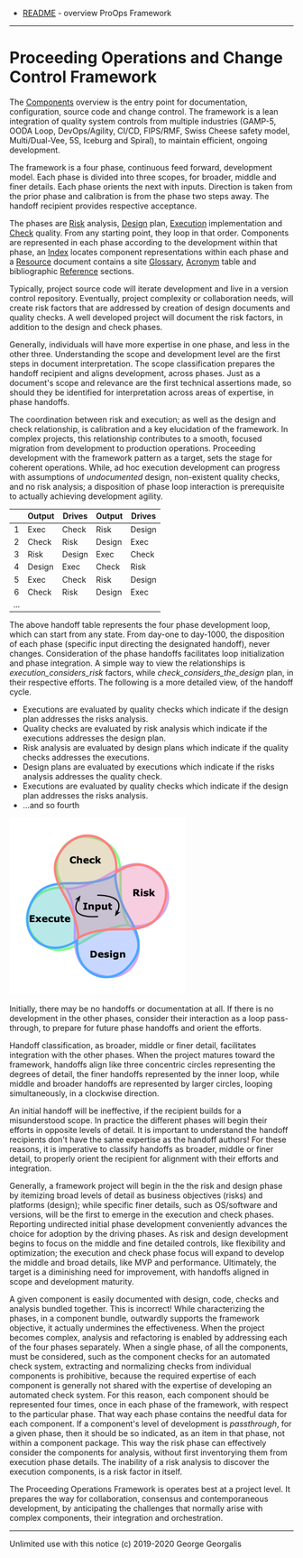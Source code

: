 * [README](README.md) - overview ProOps Framework
---
# Proceeding Operations and Change Control Framework

The [Components](README.md#Components) overview
is the entry point for documentation, configuration, source code and change control.
The framework is a lean integration of quality system controls
from multiple industries (GAMP-5, OODA Loop, DevOps/Agility, CI/CD, FIPS/RMF, Swiss Cheese
safety model, Multi/Dual-Vee, 5S, Iceburg and Spiral), to maintain efficient, ongoing
development.

The framework is a four phase, continuous feed forward, development model.
Each phase is divided into three scopes, for broader, middle and finer details.
Each phase orients the next with inputs.  Direction is taken from
the prior phase and calibration is from the phase two steps away.
The handoff recipient provides respective acceptance.

The phases are [Risk](risk.md) analysis, [Design](design.md) plan, [Execution](exec.md) implementation
and [Check](check.md) quality. From any starting point, they loop in
that order.  Components are represented in each phase according to the development within
that phase, an [Index](index.md) locates component representations within each phase
and a [Resource](resource.md) document contains a site [Glossary](resource.md#Glossary),
[Acronym](resource.md#Acronym) table and bibliographic [Reference](resource.md#Reference) sections.

Typically, project source code will iterate development and live in a version control
repository.  Eventually, project complexity or collaboration needs, will create risk factors
that are addressed by creation of design documents and quality checks. A well developed
project will document the risk factors, in addition to the design and check phases.

Generally, individuals will have more expertise in one phase, and less in the other three.
Understanding the scope and development level are the first steps
in document interpretation. The
scope classification prepares the handoff recipient and aligns development, across phases.
Just as a document's scope
and relevance are the first technical assertions made, so should they be identified for
interpretation across areas of expertise, in phase handoffs.

The coordination between risk and execution; as well as the design and check relationship, is
calibration and a key elucidation of the framework. In complex projects, this relationship
contributes to a smooth, focused migration from development to production operations.
Proceeding development with the framework pattern as a target, sets the stage for coherent
operations.  While, ad hoc execution development can progress with assumptions of
_undocumented_ design, non-existent quality checks, and no risk analysis; a disposition of
phase loop interaction is prerequisite to actually achieving development agility.

|        |Output  |Drives  |Output  |Drives  |
|:------:|--------|--------|--------|--------|
|1       |Exec    |Check   |Risk    |Design  |
|2       |Check   |Risk    |Design  |Exec    |
|3       |Risk    |Design  |Exec    |Check   |
|4       |Design  |Exec    |Check   |Risk    |
|5       |Exec    |Check   |Risk    |Design  |
|6       |Check   |Risk    |Design  |Exec    |
|...     |        |        |        |        |

The above handoff table represents the four phase development loop, which can start from any
state.  From day-one to day-1000, the disposition of each phase (specific input directing the
designated handoff), never changes.  Consideration of the phase handoffs facilitates loop
initialization and phase integration.  A simple way to view the relationships is
_execution_considers_risk_ factors,
while _check_considers_the_design_ plan,
in their respective efforts.
The following is a more detailed view, of the handoff cycle.

* Executions     are evaluated by quality checks which indicate if the design plan    addresses the risks analysis.
* Quality checks are evaluated by risk analysis  which indicate if the executions     addresses the design plan.
* Risk analysis  are evaluated by design plans   which indicate if the quality checks addresses the executions.
* Design plans   are evaluated by executions     which indicate if the risks analysis addresses the quality check.
* Executions     are evaluated by quality checks which indicate if the design plan    addresses the risks analysis.
* ...and so fourth

![Framework Phase Loop](framework.png)

Initially, there may be no handoffs or documentation at all.  If there is no development in
the other phases, consider their interaction as a loop pass-through, to prepare for future
phase handoffs and orient the efforts.

Handoff classification, as broader, middle or finer detail, facilitates integration with
the other phases.  When the project matures toward the framework, handoffs align like three
concentric circles representing the degrees of detail, the finer handoffs represented by the
inner loop, while middle and broader handoffs are represented by larger circles, looping
simultaneously, in a clockwise direction.

An initial handoff will be ineffective, if the recipient builds for a misunderstood scope.  In
practice the different phases will begin their efforts in opposite levels of detail.  It is
important to understand the handoff recipients don't have the same expertise as the handoff
authors! For these reasons, it is imperative to classify handoffs as broader, middle or finer
detail, to properly orient the recipient for alignment with their efforts and integration.

Generally, a framework project will begin in the the risk and design phase by itemizing broad
levels of detail as business objectives (risks) and platforms (design); while specific finer
details, such as OS/software and versions, will be the first to emerge in the execution
and check phases. Reporting undirected initial phase development conveniently advances the
choice for adoption by the driving phases.  As risk and design development begins to focus
on the middle and fine detailed controls, like flexibility and optimization; the execution
and check phase focus will expand to develop the middle and broad details, like MVP and
performance. Ultimately, the target is a diminishing need for improvement, with handoffs
aligned in scope and development maturity.

A given component is easily documented with design, code, checks and analysis bundled
together. This is incorrect!  While characterizing the phases, in a component bundle,
outwardly supports the framework objective, it actually undermines the effectiveness. When
the project becomes complex, analysis and refactoring is enabled by addressing each of the
four phases separately. When a single phase, of all the components, must be considered, such
as the component checks for an automated check system, extracting and normalizing checks
from individual components is prohibitive, because the required expertise of each component
is generally not shared with the expertise of developing an automated check system. For this
reason, each component should be represented four times, once in each phase of the framework,
with respect to the particular phase. That way each phase contains the needful data for each
component. If a component's level of development is _passthrough_, for a given phase, then it
should be so indicated, as an item in that phase, not within a component package. This way the
risk phase can effectively consider the components for analysis, without first inventorying
them from execution phase details. The inability of a risk analysis to discover the execution
components, is a risk factor in itself.

The Proceeding Operations Framework is operates best at a project level. It prepares the way
for collaboration, consensus and contemporaneous development, by anticipating the challenges
that normally arise with complex components, their integration and orchestration.

---
Unlimited use with this notice (c) 2019-2020 George Georgalis
